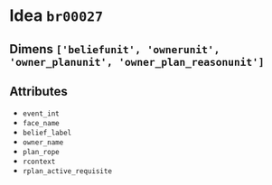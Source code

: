 # Idea `br00027`

## Dimens `['beliefunit', 'ownerunit', 'owner_planunit', 'owner_plan_reasonunit']`

## Attributes
- `event_int`
- `face_name`
- `belief_label`
- `owner_name`
- `plan_rope`
- `rcontext`
- `rplan_active_requisite`
